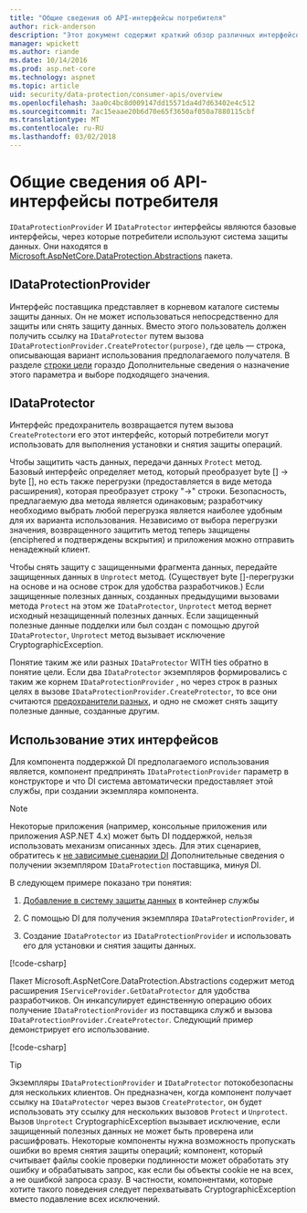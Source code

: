 ```yaml
---
title: "Общие сведения об API-интерфейсы потребителя"
author: rick-anderson
description: "Этот документ содержит краткий обзор различных интерфейсов API, доступные в библиотеке защиты данных ASP.NET Core потребителя."
manager: wpickett
ms.author: riande
ms.date: 10/14/2016
ms.prod: asp.net-core
ms.technology: aspnet
ms.topic: article
uid: security/data-protection/consumer-apis/overview
ms.openlocfilehash: 3aa0c4bc8d009147dd15571da4d7d63402e4c512
ms.sourcegitcommit: 7ac15eaae20b6d70e65f3650af050a7880115cbf
ms.translationtype: MT
ms.contentlocale: ru-RU
ms.lasthandoff: 03/02/2018
---
```

# <a name="consumer-apis-overview"></a>Общие сведения об API-интерфейсы потребителя

`IDataProtectionProvider` И `IDataProtector` интерфейсы являются базовые интерфейсы, через которые потребители используют система защиты данных. Они находятся в [Microsoft.AspNetCore.DataProtection.Abstractions](https://www.nuget.org/packages/Microsoft.AspNetCore.DataProtection.Abstractions/) пакета.

## <a name="idataprotectionprovider"></a>IDataProtectionProvider

Интерфейс поставщика представляет в корневом каталоге системы защиты данных. Он не может использоваться непосредственно для защиты или снять защиту данных. Вместо этого пользователь должен получить ссылку на `IDataProtector` путем вызова `IDataProtectionProvider.CreateProtector(purpose)`, где цель — строка, описывающая вариант использования предполагаемого получателя. В разделе [строки цели](purpose-strings.md) гораздо Дополнительные сведения о назначение этого параметра и выборе подходящего значения.

## <a name="idataprotector"></a>IDataProtector

Интерфейс предохранитель возвращается путем вызова `CreateProtector`и его этот интерфейс, который потребители могут использовать для выполнения установки и снятия защиты операций.

Чтобы защитить часть данных, передачи данных `Protect` метод. Базовый интерфейс определяет метод, который преобразует byte [] -> byte [], но есть также перегрузки (предоставляется в виде метода расширения), которая преобразует строку "->" строки. Безопасность, предлагаемую два метода является одинаковым; разработчику необходимо выбрать любой перегрузка является наиболее удобным для их варианта использования. Независимо от выбора перегрузки значения, возвращенного защитить метод теперь защищены (enciphered и подтверждены вскрытия) и приложения можно отправить ненадежный клиент.

Чтобы снять защиту с защищенными фрагмента данных, передайте защищенных данных в `Unprotect` метод. (Существует byte []-перегрузки на основе и на основе строк для удобства разработчиков.) Если защищенные полезных данных, созданных предыдущими вызовами метода `Protect` на этом же `IDataProtector`, `Unprotect` метод вернет исходный незащищенный полезных данных. Если защищенный полезные данные подделки или был создан с помощью другой `IDataProtector`, `Unprotect` метод вызывает исключение CryptographicException.

Понятие таким же или разных `IDataProtector` WITH ties обратно в понятие цели. Если два `IDataProtector` экземпляров формировались с таким же корнем `IDataProtectionProvider` , но через строк в разных целях в вызове `IDataProtectionProvider.CreateProtector`, то все они считаются [предохранители разных](purpose-strings.md), и одно не сможет снять защиту полезные данные, созданные другим.

## <a name="consuming-these-interfaces"></a>Использование этих интерфейсов

Для компонента поддержкой DI предполагаемого использования является, компонент предпринять `IDataProtectionProvider` параметр в конструкторе и что DI система автоматически предоставляет этой службы, при создании экземпляра компонента.

> [!NOTE]
> Некоторые приложения (например, консольные приложения или приложения ASP.NET 4.x) может быть DI поддержкой, нельзя использовать механизм описанных здесь. Для этих сценариев, обратитесь к [не зависимые сценарии DI](../configuration/non-di-scenarios.md) Дополнительные сведения о получении экземпляром `IDataProtection` поставщика, минуя DI.

В следующем примере показано три понятия:

1. [Добавление в систему защиты данных](../configuration/overview.md) в контейнер службы

2. С помощью DI для получения экземпляра `IDataProtectionProvider`, и

3. Создание `IDataProtector` из `IDataProtectionProvider` и использовать его для установки и снятия защиты данных.

[!code-csharp[](../using-data-protection/samples/protectunprotect.cs?highlight=26,34,35,36,37,38,39,40)]

Пакет Microsoft.AspNetCore.DataProtection.Abstractions содержит метод расширения `IServiceProvider.GetDataProtector` для удобства разработчиков. Он инкапсулирует единственную операцию обоих получение `IDataProtectionProvider` из поставщика служб и вызова `IDataProtectionProvider.CreateProtector`. Следующий пример демонстрирует его использование.

[!code-csharp[](./overview/samples/getdataprotector.cs?highlight=15)]

>[!TIP]
> Экземпляры `IDataProtectionProvider` и `IDataProtector` потокобезопасны для нескольких клиентов. Он предназначен, когда компонент получает ссылку на `IDataProtector` через вызов `CreateProtector`, он будет использовать эту ссылку для нескольких вызовов `Protect` и `Unprotect`. Вызов `Unprotect` CryptographicException вызывает исключение, если защищенный полезных данных не может быть проверена или расшифровать. Некоторые компоненты нужна возможность пропускать ошибки во время снятия защиты операций; компонент, который считывает файлы cookie проверки подлинности может обработать эту ошибку и обрабатывать запрос, как если бы объекты cookie не на всех, а не ошибкой запроса сразу. В частности, компонентами, которые хотите такого поведения следует перехватывать CryptographicException вместо подавление всех исключений.
